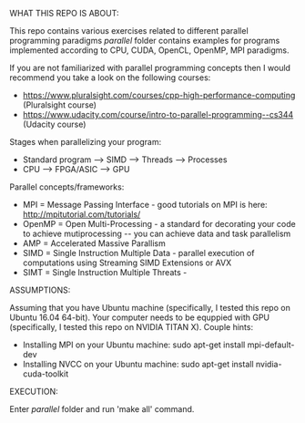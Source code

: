 WHAT THIS REPO IS ABOUT:

This repo contains various exercises related to different parallel programming paradigms
_parallel_ folder contains examples for programs implemented according to CPU, CUDA, OpenCL, OpenMP, MPI paradigms.

If you are not familiarized with parallel programming concepts then I would recommend you take a look on the following courses:
- https://www.pluralsight.com/courses/cpp-high-performance-computing (Pluralsight course)
- https://www.udacity.com/course/intro-to-parallel-programming--cs344 (Udacity course)

Stages when parallelizing your program:
- Standard program --> SIMD --> Threads --> Processes
- CPU --> FPGA/ASIC --> GPU

Parallel concepts/frameworks:
- MPI = Message Passing Interface - good tutorials on MPI is here: http://mpitutorial.com/tutorials/
- OpenMP = Open Multi-Processing - a standard for decorating your code to achieve mutiprocessing
-- you can achieve data and task parallelism
- AMP = Accelerated Massive Parallism
- SIMD = Single Instruction Multiple Data - parallel execution of computations using Streaming SIMD Extensions or AVX
- SIMT = Single Instruction Multiple Threats - 

ASSUMPTIONS:

Assuming that you have Ubuntu machine (specifically, I tested this repo on Ubuntu 16.04 64-bit).
Your computer needs to be equppied with GPU (specifically, I tested this repo on NVIDIA TITAN X).
Couple hints:
- Installing MPI on your Ubuntu machine: sudo apt-get install mpi-default-dev
- Installing NVCC on your Ubuntu machine: sudo apt-get install nvidia-cuda-toolkit

EXECUTION:

Enter _parallel_ folder and run 'make all' command.


